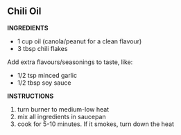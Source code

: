 ## Chili Oil

**INGREDIENTS**

- 1 cup oil (canola/peanut for a clean flavour)
- 3 tbsp chili flakes

Add extra flavours/seasonings to taste, like:

- 1/2 tsp minced garlic
- 1/2 tbsp soy sauce

**INSTRUCTIONS**

1. turn burner to medium-low heat
1. mix all ingredients in saucepan
1. cook for 5-10 minutes. If it smokes, turn down the heat
